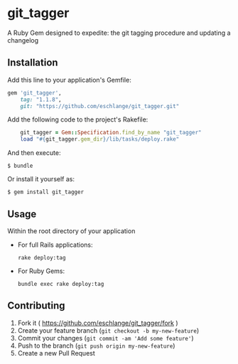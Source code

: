 # git_tagger

A Ruby Gem designed to expedite: the git tagging procedure and updating a changelog

## Installation

Add this line to your application's Gemfile:

```ruby
gem 'git_tagger',
    tag: "1.1.8",
    git: "https://github.com/eschlange/git_tagger.git"
```

Add the following code to the project's Rakefile:

```ruby
    git_tagger = Gem::Specification.find_by_name "git_tagger"
    load "#{git_tagger.gem_dir}/lib/tasks/deploy.rake"
```

And then execute:

    $ bundle

Or install it yourself as:

    $ gem install git_tagger

## Usage

Within the root directory of your application

- For full Rails applications:

    `rake deploy:tag`

- For Ruby Gems:

    `bundle exec rake deploy:tag`

## Contributing

1. Fork it ( https://github.com/eschlange/git_tagger/fork )
2. Create your feature branch (`git checkout -b my-new-feature`)
3. Commit your changes (`git commit -am 'Add some feature'`)
4. Push to the branch (`git push origin my-new-feature`)
5. Create a new Pull Request
